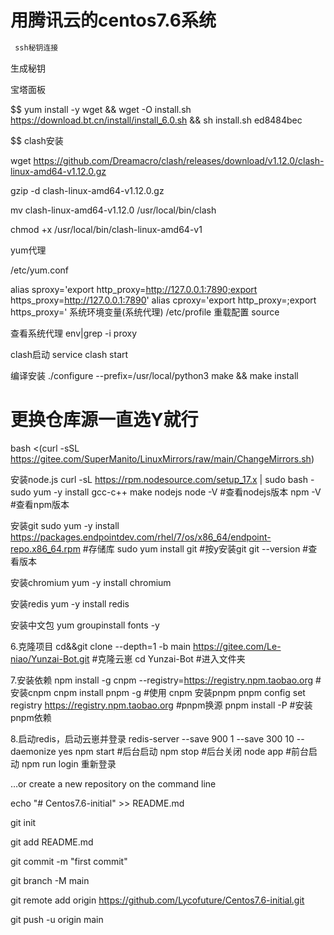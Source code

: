 # 用腾讯云的centos7.6系统

```python
 ssh秘钥连接
```

生成秘钥

宝塔面板

$$
yum install -y wget && wget -O install.sh <https://download.bt.cn/install/install_6.0.sh> && sh install.sh ed8484bec

$$
clash安装

wget <https://github.com/Dreamacro/clash/releases/download/v1.12.0/clash-linux-amd64-v1.12.0.gz>

gzip -d clash-linux-amd64-v1.12.0.gz

mv clash-linux-amd64-v1.12.0 /usr/local/bin/clash

chmod +x /usr/local/bin/clash-linux-amd64-v1

yum代理

/etc/yum.conf

alias sproxy='export http_proxy=<http://127.0.0.1:7890;export>  https_proxy=<http://127.0.0.1:7890>'
alias cproxy='export http_proxy=;export https_proxy='
系统环境变量(系统代理)
/etc/profile
重载配置
source

查看系统代理
env|grep -i proxy

clash启动
service clash start

编译安装
./configure --prefix=/usr/local/python3
make && make install

# 更换仓库源一直选Y就行

bash <(curl -sSL <https://gitee.com/SuperManito/LinuxMirrors/raw/main/ChangeMirrors.sh>)

安装node.js
curl -sL <https://rpm.nodesource.com/setup_17.x> | sudo bash -
sudo yum -y install gcc-c++ make nodejs
node -V  #查看nodejs版本
npm -V  #查看npm版本

安装git
sudo yum -y install <https://packages.endpointdev.com/rhel/7/os/x86_64/endpoint-repo.x86_64.rpm> #存储库
sudo yum install git  #按y安装git
git --version #查看版本

安装chromium
yum -y install chromium

安装redis
yum -y install redis

安装中文包
yum groupinstall fonts -y

6.克隆项目
cd&&git clone --depth=1 -b main <https://gitee.com/Le-niao/Yunzai-Bot.git>  #克隆云崽
cd Yunzai-Bot    #进入文件夹

7.安装依赖
npm install -g cnpm --registry=<https://registry.npm.taobao.org>  #安装cnpm
cnpm install pnpm -g  #使用 cnpm 安装pnpm
pnpm config set registry <https://registry.npm.taobao.org> #pnpm换源
pnpm install -P  #安装pnpm依赖

8.启动redis，启动云崽并登录
redis-server --save 900 1 --save 300 10 --daemonize yes
npm start  #后台启动
npm stop  #后台关闭
node app  #前台启动
npm run login  重新登录

…or create a new repository on the command line

echo "# Centos7.6-initial" >> README.md

git init

git add README.md

git commit -m "first commit"

git branch -M main

git remote add origin https://github.com/Lycofuture/Centos7.6-initial.git

git push -u origin main
